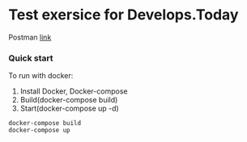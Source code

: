 <h1>Test exersice for Develops.Today</h1>

Postman  [link](https://documenter.getpostman.com/view/17375578/UVeCQTan)

### Quick start
To run with docker:
1) Install Docker, Docker-compose
2) Build(docker-compose build)
3) Start(docker-compose up -d)

```
docker-compose build
docker-compose up
```